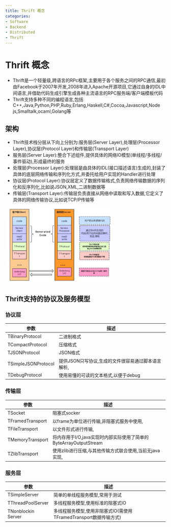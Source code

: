 ```yaml
---
title: Thrift 概念
categories:
- Software
- Backend
- Distributed
- Thrift
---
```

# Thrift 概念

- Thrift是一个轻量级,跨语言的RPc框架,主要用于各个服务之间的RPC通信,最初由Facebook于2007年开发,2008年进入Apache开源项目,它通过自身的IDL中间语言,并借助代码生成引擎生成各种主流语言的RPC服务端/客户端模板代码
- Thrift支持多种不同的编程语言,包括C++,Java,Python,PHP,Ruby,Erlang,Haskell,C#,Cocoa,Javascript,Node js,Smalltalk,ocaml,Golang等

## 架构

- Thrift技术栈分层从下向上分别为:服务层(Server Layer),处理层(Processor Layer),协议层(Protocol Layer)和传输层(Transport Layer)
- 服务层(Server Layer):整合下述组件,提供具体的网络IO模型(单线程/多线程/事件驱动),形成最终的服务
- 处理层(Processor Layer):处理层是由具体的IDL(接口描述语言)生成的,封装了具体的底层网络传输和序列化方式,并委托给用户实现的Handler进行处理
- 协议层(Protocol Layer):协议层定义了数据传输格式,负责网络传输数据的序列化和反序列化,比如说JSON,XML,二进制数据等
- 传输层(Transport Layer):传输层负责直接从网络中读取和写入数据,它定义了具体的网络传输协议,比如说TCP/P传输等

<img src="https://raw.githubusercontent.com/LuShan123888/Files/main/Pictures/image-20220526204050741.png" alt="image-20220526204050741" style="zoom: 33%;" />

Thrift⽀持的协议及服务模型
--------------------------------------------------------
### 协议层

| 参数                | 描述                                                 |
| ------------------- | ---------------------------------------------------- |
| TBinaryProtocol     | 二进制格式                                           |
| TCompactProtocol    | 压缩格式                                             |
| TJSONProtocol       | JSON格式                                             |
| TSimpleJSONProtocol | 提供JSON只写协议,生成的文件很容易通过脚本语言解析,|
| TDebugProtocol      | 使用易懂的可读的文本格式,以便于debug                |

### 传输层

| 参数             | 描述                                                         |
| ---------------- | ------------------------------------------------------------ |
| TSocket          | 阻塞式socker                                                 |
| TFramedTransport | 以frame为单位进行传输,非阻塞式服务中使用,                    |
| TFileTransport   | 以文件形式进行传输,                                          |
| TMemoryTransport | 将内存⽤于I/O,java实现时内部实际使⽤了简单的ByteArrayOutputStream |
| TZlibTransport   | 使⽤zlib进⾏压缩,与其他传输⽅式联合使⽤,当前⽆java实现,      |

### 服务层

| 参数               | 描述                                                         |
| ------------------ | ------------------------------------------------------------ |
| TSimpleServer      | 简单的单线程服务模型,常用于测试                              |
| TThreadPoolServer  | 多线程服务模型,使用标准的阻塞式IO                            |
| TNonblockin Server | 多线程服务模型,使用非阻塞式IO(需使用TFramedTransport数据传输方式) |

